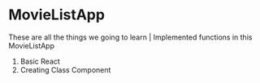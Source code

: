 # MovieListApp

These are all the things we going to learn |
Implemented functions in this MovieListApp

1. Basic React
2. Creating Class Component
